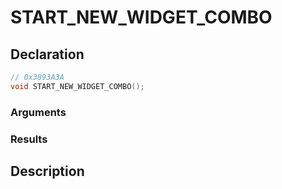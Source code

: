 # START_NEW_WIDGET_COMBO

## Declaration
```cpp
// 0x3893A3A
void START_NEW_WIDGET_COMBO();
```

### Arguments

### Results

## Description
